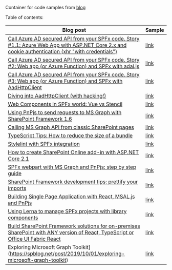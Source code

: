 Container for code samples from [blog](http://spblog.net/)

Table of contents:   

|Blog post|Sample|
|---|---|
|[Call Azure AD secured API from your SPFx code. Story #1.1: Azure Web App with ASP.NET Core 2.x and cookie authentication (xhr "with credentials")](http://spblog.net/post/2018/07/26/call-azure-ad-secured-api-from-your-spfx-code-story-1-1-azure-web-app-with-asp-net-core-2-x-and-cookie-authentication-xhr-with-credentials)|[link](https://github.com/spblog/SPFx-cookie-auth-against-ASP.NET-Core-2.x-API-with-Azure-AD-Auth)|
|[Call Azure AD secured API from your SPFx code. Story #2: Web app (or Azure Function) and SPFx with adal.js](http://spblog.net/post/2018/07/29/Call-Azure-AD-secured-API-from-your-SPFx-code-Story-2-Web-app-(or-Azure-Function)-and-SPFx-with-adaljs)|[link](https://github.com/spblog/SPFx-adal.js-against-ASP.NET-Core-2-API-with-Azure-AD-auth)|
|[Call Azure AD secured API from your SPFx code. Story #3: Web app (or Azure Function) and SPFx with AadHttpClient](http://spblog.net/post/2018/07/30/Call-Azure-AD-secured-API-from-your-SPFx-code-Story-3-Web-app-(or-Azure-Function)-and-SPFx-with-AadHttpClient)|[link](https://github.com/spblog/SPFx-with-AadHttpClient-against-Azure-AD-API)|
|[Diving into AadHttpClient (with hacking!)](http://spblog.net/post/2018/08/07/Diving-into-AadHttpClient-(with-hacking!))|[link](https://github.com/spblog/Diving-into-AadHttpClient-with-hacking)|
|[Web Components in SPFx world: Vue vs Stencil](http://spblog.net/post/2018/08/15/Web-Components-in-SPFx-world-Vue-vs-Stencil)|[link](https://github.com/spblog/Web-Components-in-SPFx-world-Vue-vs-Stencil)|
|[Using PnPjs to send requests to MS Graph with SharePoint Framework 1.6](http://spblog.net/post/2018/09/09/Using-PnPjs-to-send-requests-to-MS-Graph-with-SharePoint-Framework-16)|[link](https://github.com/spblog/PnPjs-with-Graph-and-SPFx16)|
|[Calling MS Graph API from classic SharePoint pages](http://spblog.net/post/2018/09/15/Calling-MS-Graph-API-from-classic-SharePoint-pages)|[link](https://github.com/spblog/MS-Graph-from-classic-page)|
|[TypeScript Tips: How to reduce the size of a bundle](http://spblog.net/post/2018/10/26/TypeScript-Tips-How-to-reduce-the-size-of-a-bundle)|[link](https://github.com/spblog/TypeScript-with-tslib)|
|[Stylelint with SPFx integration](http://spblog.net/post/2018/11/06/Stylelint-with-SPFx-integration)|[link](https://github.com/spblog/stylelint-with-SPFx)|
|[How to create SharePoint Online add-in with ASP.NET Core 2.1](http://spblog.net/post/2018/12/03/How-to-create-SharePoint-Online-add-in-with-ASPNET-Core-21)|[link](https://github.com/spblog/ASP.NET-Core-with-SharePoint-Add-in)|
|[SPFx webpart with MS Graph and PnPjs: step by step guide](https://spblog.net/post/2018/12/11/SPFx-webpart-with-MS-Graph-and-PnPjs-step-by-step-guide)|[link](https://github.com/spblog/SPFx-with-PnPjs-and-MS-Graph)|
|[SharePoint Framework development tips: prettify your imports](https://spblog.net/post/2019/02/05/sharepoint-framework-development-tips-prettify-your-imports)|[link](https://github.com/spblog/SPFx-prettify-imports)|
|[Building Single Page Application with React, MSAL.js and PnPjs](https://spblog.net/post/2019/06/04/building-single-page-application-with-react-msal-js-and-pnpjs)|[link](https://github.com/spblog/react-spa-msal-pnpjs/)|
|[Using Lerna to manage SPFx projects with library components](https://spblog.net/post/2019/06/24/using-lerna-to-manage-spfx-projects-with-library-components)|[link](https://github.com/spblog/spfx-library-component-lerna)
|[Build SharePoint Framework solutions for on-premises SharePoint with ANY version of React, TypeScript or Office UI Fabric React](https://spblog.net/post/2019/08/08/build-sharepoint-framework-solutions-for-on-premises-sharepoint-with-any-version-of-react-typescript-or-office-ui-fabric-react)|[link](https://github.com/spblog/spfx-with-any-versions-of-deps)
|Exploring Microsoft Graph Toolkit](https://spblog.net/post/2019/10/01/exploring-microsoft-graph-toolkit)|[link](https://github.com/spblog/mgt-intro)

